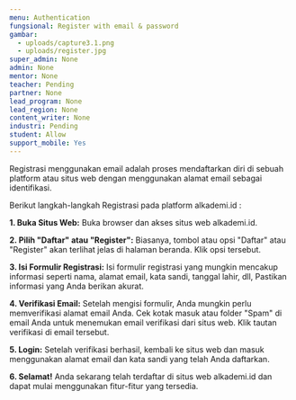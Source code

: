 ```yaml
---
menu: Authentication
fungsional: Register with email & password
gambar:
  - uploads/capture3.1.png
  - uploads/register.jpg
super_admin: None
admin: None
mentor: None
teacher: Pending
partner: None
lead_program: None
lead_region: None
content_writer: None
industri: Pending
student: Allow
support_mobile: Yes
---
```

Registrasi menggunakan email adalah proses mendaftarkan diri di sebuah platform atau situs web dengan menggunakan alamat email sebagai identifikasi.

B﻿erikut langkah-langkah Registrasi pada platform alkademi.id : 

**1. Buka Situs Web:** Buka browser dan akses situs web alkademi.id.

**2. Pilih "Daftar" atau "Register":** Biasanya, tombol atau opsi "Daftar" atau "Register" akan terlihat jelas di halaman beranda. Klik opsi tersebut.

**3. Isi Formulir Registrasi:** Isi formulir registrasi yang mungkin mencakup informasi seperti nama, alamat email, kata sandi, tanggal lahir, dll, Pastikan informasi yang Anda berikan akurat.

**4. Verifikasi Email:** Setelah mengisi formulir, Anda mungkin perlu memverifikasi alamat email Anda. Cek kotak masuk atau folder "Spam" di email Anda untuk menemukan email verifikasi dari situs web. Klik tautan verifikasi di email tersebut.

**5. Login:** Setelah verifikasi berhasil, kembali ke situs web dan masuk menggunakan alamat email dan kata sandi yang telah Anda daftarkan.

**6. Selamat!** Anda sekarang telah terdaftar di situs web alkademi.id dan dapat mulai menggunakan fitur-fitur yang tersedia.